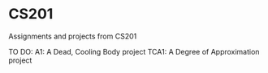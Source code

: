 # CS201
Assignments and projects from CS201

TO DO:
A1: A Dead, Cooling Body project
TCA1: A Degree of Approximation project
